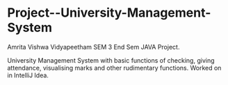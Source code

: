 # Project--University-Management-System
Amrita Vishwa Vidyapeetham SEM 3 End Sem JAVA Project.

University Management System with basic functions of checking, giving attendance, visualising marks and other rudimentary functions.
Worked on in IntelliJ Idea. 

